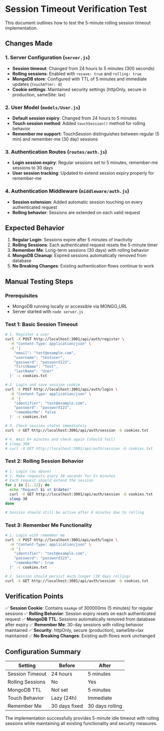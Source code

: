 # Session Timeout Verification Test

This document outlines how to test the 5-minute rolling session timeout implementation.

## Changes Made

### 1. Server Configuration (`server.js`)
- **Session timeout**: Changed from 24 hours to 5 minutes (300 seconds)
- **Rolling sessions**: Enabled with `resave: true` and `rolling: true`
- **MongoDB store**: Configured with TTL of 5 minutes and immediate updates (`touchAfter: 0`)
- **Cookie settings**: Maintained security settings (httpOnly, secure in production, sameSite: lax)

### 2. User Model (`models/User.js`)
- **Default session expiry**: Changed from 24 hours to 5 minutes
- **Touch session method**: Added `touchSession()` method for rolling behavior
- **Remember me support**: TouchSession distinguishes between regular (5 min) and remember-me (30 day) sessions

### 3. Authentication Routes (`routes/auth.js`)
- **Login session expiry**: Regular sessions set to 5 minutes, remember-me sessions to 30 days
- **User session tracking**: Updated to extend session expiry properly for remember-me

### 4. Authentication Middleware (`middleware/auth.js`)
- **Session extension**: Added automatic session touching on every authenticated request
- **Rolling behavior**: Sessions are extended on each valid request

## Expected Behavior

1. **Regular Login**: Sessions expire after 5 minutes of inactivity
2. **Rolling Sessions**: Each authenticated request resets the 5-minute timer
3. **Remember Me**: Long-term sessions (30 days) with rolling behavior
4. **MongoDB Cleanup**: Expired sessions automatically removed from database
5. **No Breaking Changes**: Existing authentication flows continue to work

## Manual Testing Steps

### Prerequisites
- MongoDB running locally or accessible via MONGO_URL
- Server started with `node server.js`

### Test 1: Basic Session Timeout
```bash
# 1. Register a user
curl -X POST http://localhost:3001/api/auth/register \
  -H "Content-Type: application/json" \
  -d '{
    "email": "test@example.com",
    "username": "testuser",
    "password": "password123",
    "firstName": "Test",
    "lastName": "User"
  }' -c cookies.txt

# 2. Login and save session cookie
curl -X POST http://localhost:3001/api/auth/login \
  -H "Content-Type: application/json" \
  -d '{
    "identifier": "test@example.com",
    "password": "password123",
    "rememberMe": false
  }' -c cookies.txt

# 3. Check session status immediately
curl -X GET http://localhost:3001/api/auth/session -b cookies.txt

# 4. Wait 6+ minutes and check again (should fail)
# sleep 360
# curl -X GET http://localhost:3001/api/auth/session -b cookies.txt
```

### Test 2: Rolling Session Behavior
```bash
# 1. Login (as above)
# 2. Make requests every 30 seconds for 5+ minutes
# Each request should extend the session
for i in {1..12}; do
  echo "Request $i at $(date)"
  curl -X GET http://localhost:3001/api/auth/session -b cookies.txt
  sleep 30
done

# Session should still be active after 6 minutes due to rolling
```

### Test 3: Remember Me Functionality
```bash
# 1. Login with remember me
curl -X POST http://localhost:3001/api/auth/login \
  -H "Content-Type: application/json" \
  -d '{
    "identifier": "test@example.com",
    "password": "password123",
    "rememberMe": true
  }' -c cookies.txt

# 2. Session should persist much longer (30 days rolling)
curl -X GET http://localhost:3001/api/auth/session -b cookies.txt
```

## Verification Points

✅ **Session Cookie**: Contains `maxAge` of 300000ms (5 minutes) for regular sessions
✅ **Rolling Behavior**: Session expiry resets on each authenticated request
✅ **MongoDB TTL**: Sessions automatically removed from database after expiry
✅ **Remember Me**: 30-day sessions with rolling behavior maintained
✅ **Security**: httpOnly, secure (production), sameSite=lax maintained
✅ **No Breaking Changes**: Existing auth flows work unchanged

## Configuration Summary

| Setting | Before | After |
|---------|--------|--------|
| Session Timeout | 24 hours | 5 minutes |
| Rolling Sessions | No | Yes |
| MongoDB TTL | Not set | 5 minutes |
| Touch Behavior | Lazy (24h) | Immediate |
| Remember Me | 30 days fixed | 30 days rolling |

The implementation successfully provides 5-minute idle timeout with rolling sessions while maintaining all existing functionality and security measures.